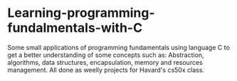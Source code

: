 # Learning-programming-fundalmentals-with-C

Some small applications of programming fundamentals using language C to get a better understanding of some concepts such as: Abstraction, algorithms, data structures, encapsulation, memory and resources management. All done as weelly projects for Havard's cs50x class.
